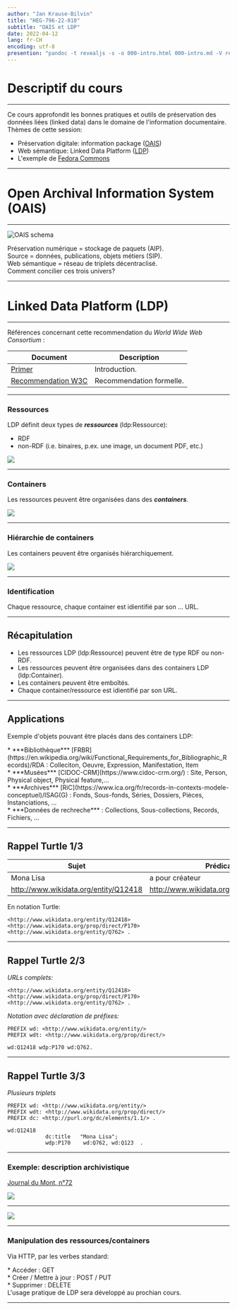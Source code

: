 ```yaml
---
author: "Jan Krause-Bilvin"
title: "HEG-796-22-010"
subtitle: "OAIS et LDP"
date: 2022-04-12
lang: fr-CH
encoding: utf-8
presention: "pandoc -t revealjs -s -o 000-intro.html 000-intro.md -V revealjs-url=reveal.js -V theme=league --katex; pandoc -t html5 -o 000-intro.pdf 000-intro.md"
---
```


# Descriptif du cours

---


<div class="fragment" data-fragment-index="1">
Ce cours approfondit les bonnes pratiques et outils de préservation 
des données liées (linked data) dans le domaine de l'information documentaire.
</div>
<div class="fragment" data-fragment-index="2">
Thèmes de cette session:

  * Préservation digitale: information package ([OAIS](https://fr.wikipedia.org/wiki/Open_Archival_Information_System))
  * Web sémantique: Linked Data Platform ([LDP](https://en.wikipedia.org/wiki/Linked_Data_Platform))
  * L'exemple de [Fedora Commons](https://duraspace.org/fedora/)
</div>


---

# Open Archival Information System (OAIS)

---

![OAIS schema](media/OAIS-schema-general.png)
<div class="fragment" data-fragment-index="1">
Préservation numérique = stockage de paquets (AIP).
</div>
<div class="fragment" data-fragment-index="2"> 
Source = données, publications, objets métiers (SIP).
</div>
<div class="fragment" data-fragment-index="3">  
Web sémantique = réseau de triplets décentraclisé.
</div>
<div class="fragment" data-fragment-index="4"> 
Comment concilier ces trois univers?
</div>


---

# Linked Data Platform (LDP)

---

Références concernant cette recommendation du  *World Wide Web Consortium* :

| Document | Description |
|----------|-------------|
| [Primer](https://www.w3.org/TR/ldp-primer/) | Introduction. |
| [Recommendation W3C](https://www.w3.org/TR/ldp/) | Recommendation formelle. |

---

### Ressources

LDP définit deux types de ***ressources*** (ldp:Ressource):

  * RDF
  * non-RDF (i.e. binaires, p.ex. une image, un document PDF, etc.)
  
![](media/LDP-ressources.png)  
  
--- 

### Containers
    
Les ressources peuvent être organisées dans des ***containers***.

![](media/LDP-container-010.png)  
 

---

### Hiérarchie de containers
    
Les containers peuvent être organisés hiérarchiquement.

![](media/LDP-container-030.png)  

---

### Identification

Chaque ressource, chaque container est idientifié par son ... URL. 

---

## Récapitulation

* Les ressources LDP (ldp:Ressource) peuvent être de type RDF ou non-RDF.
* Les ressources peuvent être organisées dans des containers LDP (ldp:Container).
* Les containers peuvent être emboîtés.
* Chaque container/ressource est idientifié par son URL.

---

## Applications

Exemple d'objets pouvant être placés dans des containers LDP:

<div class="fragment" data-fragment-index="1">
* ***Bibliothèque*** [FRBR](https://en.wikipedia.org/wiki/Functional_Requirements_for_Bibliographic_Records)/RDA : Colleciton, Oeuvre, Expression, Manifestation, Item
</div>
<div class="fragment" data-fragment-index="2">
* ***Musées*** [CIDOC-CRM](https://www.cidoc-crm.org/) : Site, Person, Physical object, Physical feature,... 
</div>
<div class="fragment" data-fragment-index="3">
* ***Archives*** [RiC](https://www.ica.org/fr/records-in-contexts-modele-conceptuel)/ISAG(G) : Fonds, Sous-fonds, Séries, Dossiers, Pièces, Instanciations, ...
</div>
<div class="fragment" data-fragment-index="4">
* ***Données de rechreche*** : Collections, Sous-collections, Records, Fichiers, ...
</div>

---


## Rappel Turtle 1/3

| Sujet      | Prédicat        | Objet            |
|------------|-----------------|------------------|
| Mona Lisa  | a pour créateur | Léonard de Vinci |
| <http://www.wikidata.org/entity/Q12418>  | <http://www.wikidata.org/prop/direct/P170>  | <http://www.wikidata.org/entity/Q762> |

En notation Turtle:

```
<http://www.wikidata.org/entity/Q12418> <http://www.wikidata.org/prop/direct/P170> <http://www.wikidata.org/entity/Q762> .
```

---

## Rappel Turtle 2/3

*URLs complets:*

```
<http://www.wikidata.org/entity/Q12418> <http://www.wikidata.org/prop/direct/P170> <http://www.wikidata.org/entity/Q762> .
```

*Notation avec déclaration de préfixes:*

```
PREFIX wd: <http://www.wikidata.org/entity/>
PREFIX wdt: <http://www.wikidata.org/prop/direct/>

wd:Q12418 wdp:P170 wd:Q762.
```

---

## Rappel Turtle 3/3

*Plusieurs triplets*

```
PREFIX wd: <http://www.wikidata.org/entity/>
PREFIX wdt: <http://www.wikidata.org/prop/direct/>
PREFIX dc: <http://purl.org/dc/elements/1.1/> .

wd:Q12418 
            dc:title   "Mona Lisa";
            wdp:P170    wd:Q762, wd:Q123  .
```

---


### Exemple: description archivistique

[Journal du Mont, n°72](https://vaud.archivescommunales.ch/journal-1998-72)

![](media/LDP-archival-fonds/010exemple1-pageweb.png)

---

![](media/LDP-archival-fonds/010exemple1.png)


---

### Manipulation des ressources/containers

Via HTTP, par les verbes standard:

<div class="fragment" data-fragment-index="1">
  * Accéder : GET
</div>
<div class="fragment" data-fragment-index="2">
  * Créer / Mettre à jour : POST / PUT
</div>
<div class="fragment" data-fragment-index="3">  
  * Supprimer : DELETE
</div>

<div class="fragment" data-fragment-index="3">  
L'usage pratique de LDP sera développé au prochian cours.
</div>

---
